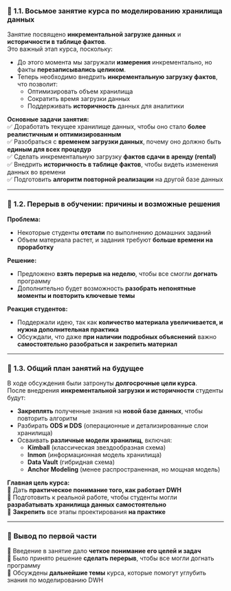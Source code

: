 ### 🔹 **1.1. Восьмое занятие курса по моделированию хранилища данных**

Занятие посвящено **инкрементальной загрузке данных** и **историчности в таблице фактов**.  
Это важный этап курса, поскольку:

- До этого момента мы загружали **измерения** инкрементально, но факты **перезаписывались целиком**.
- Теперь необходимо внедрить **инкрементальную загрузку фактов**, что позволит:
    - Оптимизировать объем хранилища
    - Сократить время загрузки данных
    - Поддерживать **историчность** данных для аналитики

**Основные задачи занятия:**  
✅ Доработать текущее хранилище данных, чтобы оно стало **более реалистичным и оптимизированным**  
✅ Разобраться с **временем загрузки данных**, почему оно должно быть **единым для всех процедур**  
✅ Сделать инкрементальную загрузку **фактов сдачи в аренду (rental)**  
✅ Внедрить **историчность в таблице фактов**, чтобы видеть изменения данных во времени  
✅ Подготовить **алгоритм повторной реализации** на другой базе данных

---

### 🔹 **1.2. Перерыв в обучении: причины и возможные решения**

**Проблема:**

- Некоторые студенты **отстали** по выполнению домашних заданий
- Объем материала растет, и задания требуют **больше времени на проработку**

**Решение:**

- Предложено **взять перерыв на неделю**, чтобы все смогли **догнать** программу
- Дополнительно будет возможность **разобрать непонятные моменты и повторить ключевые темы**

**Реакция студентов:**

- Поддержали идею, так как **количество материала увеличивается, и нужна дополнительная практика**
- Обсуждали, что даже **при наличии подробных объяснений** важно **самостоятельно разобраться и закрепить материал**

---

### 🔹 **1.3. Общий план занятий на будущее**

В ходе обсуждения были затронуты **долгосрочные цели курса**.  
После внедрения **инкрементальной загрузки и историчности** студенты будут:

- **Закреплять** полученные знания на **новой базе данных**, чтобы повторить алгоритм
- Разбирать **ODS и DDS** (операционные и детализированные слои хранилища)
- Осваивать **различные модели хранилищ**, включая:
    - **Kimball** (классическая звездообразная схема)
    - **Inmon** (информационная модель хранилища)
    - **Data Vault** (гибридная схема)
    - **Anchor Modeling** (менее распространенная, но мощная модель)

**Главная цель курса:**  
📌 Дать **практическое понимание того, как работает DWH**  
📌 Подготовить к реальной работе, чтобы студенты могли **разрабатывать хранилища данных самостоятельно**  
📌 **Закрепить** все этапы проектирования **на практике**

---

### 🔹 **Вывод по первой части**

📌 Введение в занятие дало **четкое понимание его целей и задач**  
📌 Было принято решение **сделать перерыв**, чтобы все могли догнать программу  
📌 Обсуждены **дальнейшие темы** курса, которые помогут углубить знания по моделированию DWH
